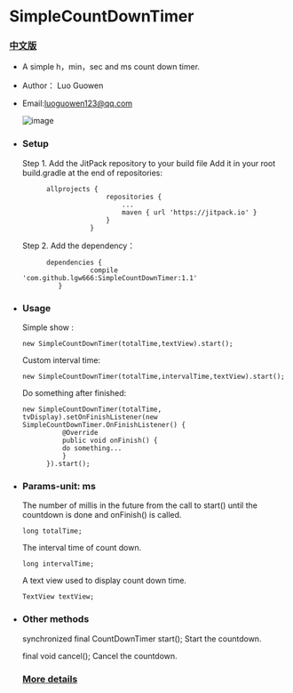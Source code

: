 # SimpleCountDownTimer

  ### [中文版]( https://github.com/lgw666/SimpleCountDownTimer/blob/master/README-CN.md)

 * A simple h，min，sec and ms count down timer.
 * Author： Luo Guowen 
 * Email:<a href="#">luoguowen123@qq.com</a>
 
  
      ![image](https://github.com/lgw666/SimpleCountDownTimerDemo/blob/master/SimpleCountDownTimerDemo.gif)
 
 * ### Setup

   Step 1. Add the JitPack repository to your build file Add it in your root build.gradle at the end of repositories:
            
             allprojects {
                    		repositories {
                    			...
                    			maven { url 'https://jitpack.io' }
                    		}
                    	}
                    	
   Step 2. Add the dependency：
   
             dependencies {
             	        compile 'com.github.lgw666:SimpleCountDownTimer:1.1'
             	}
 * ### Usage

   Simple show :

   `new SimpleCountDownTimer(totalTime,textView).start();`

   Custom interval time:

   `new SimpleCountDownTimer(totalTime,intervalTime,textView).start();`

   Do something after finished:
   ```
   new SimpleCountDownTimer(totalTime, tvDisplay).setOnFinishListener(new SimpleCountDownTimer.OnFinishListener() {
             @Override
             public void onFinish() {
             do something...
             }
         }).start();
   ```
   
 * ### Params-unit: ms
 
   The number of millis in the future from the call to start() until the countdown is done and onFinish() is called.
 
   ```
   long totalTime;
   ```
   
   The interval time of count down.
   
   ```
   long intervalTime;
   ```
  
   A text view used to display count down time.
   
   ```
   TextView textView;
   ```
      
 * ### Other methods
 
   synchronized final CountDownTimer start(); Start the countdown.

   final void cancel(); Cancel the countdown.
   
   ### [More details](https://developer.android.google.cn/reference/android/os/CountDownTimer.html)

 
         
